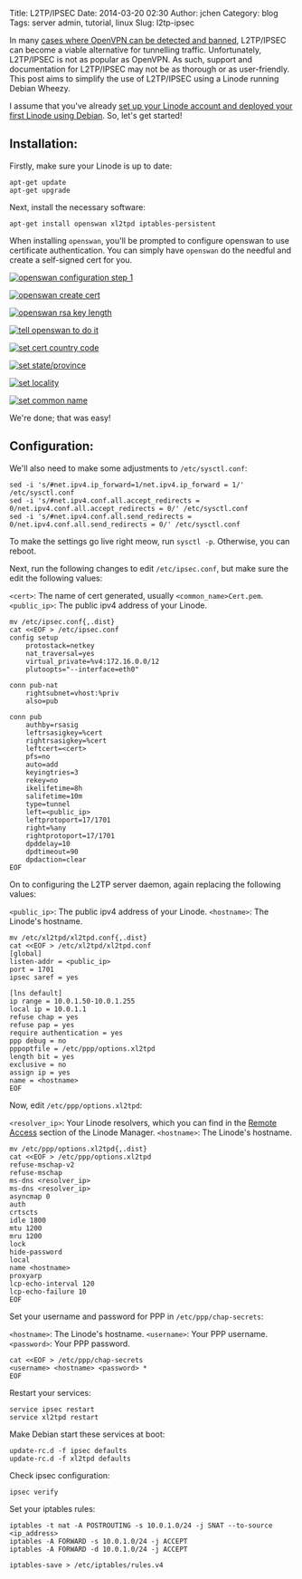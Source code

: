 Title: L2TP/IPSEC
Date: 2014-03-20 02:30
Author: jchen
Category: blog
Tags: server admin, tutorial, linux
Slug: l2tp-ipsec

In many [cases where OpenVPN can be detected and
banned](https://github.com/OpenVPN/openvpn/pull/3), L2TP/IPSEC can become a
viable alternative for tunnelling traffic. Unfortunately, L2TP/IPSEC is not as
popular as OpenVPN. As such, support and documentation for L2TP/IPSEC may not
be as thorough or as user-friendly. This post aims to simplify the use of
L2TP/IPSEC using a Linode running Debian Wheezy.

I assume that you've already [set up your Linode account and deployed your
first Linode using Debian](https://library.linode.com/getting-started). So,
let's get started!

<!-- PELICAN_END_SUMMARY -->

## Installation:

Firstly, make sure your Linode is up to date:

```
apt-get update
apt-get upgrade
```

Next, install the necessary software:

`apt-get install openswan xl2tpd iptables-persistent` 

When installing `openswan`, you'll be prompted to configure openswan to use
certificate authentication. You can simply have `openswan` do the needful and
create a self-signed cert for you.

[![openswan configuration step 1](/thumbs/openswan1_thumbnail_wide.png)](/img/openswan1.png)

[![openswan create cert](/thumbs/openswan2_thumbnail_wide.png)](/img/openswan2.png)

[![openswan rsa key length](/thumbs/openswan3_thumbnail_wide.png)](/img/openswan3.png)

[![tell openswan to do it](/thumbs/openswan4_thumbnail_wide.png)](/img/openswan4.png)

[![set cert country code](/thumbs/openswan5_thumbnail_wide.png)](/img/openswan5.png)

[![set state/province](/thumbs/openswan6_thumbnail_wide.png)](/img/openswan6.png)

[![set locality](/thumbs/openswan7_thumbnail_wide.png)](/img/openswan7.png)

[![set common name](/thumbs/openswan8_thumbnail_wide.png)](/img/openswan8.png)

We're done; that was easy!

## Configuration:

We'll also need to make some adjustments to `/etc/sysctl.conf`:

```
sed -i 's/#net.ipv4.ip_forward=1/net.ipv4.ip_forward = 1/' /etc/sysctl.conf
sed -i 's/#net.ipv4.conf.all.accept_redirects = 0/net.ipv4.conf.all.accept_redirects = 0/' /etc/sysctl.conf
sed -i 's/#net.ipv4.conf.all.send_redirects = 0/net.ipv4.conf.all.send_redirects = 0/' /etc/sysctl.conf
```

To make the settings go live right meow, run `sysctl -p`. Otherwise, you can
reboot.

Next, run the following changes to edit `/etc/ipsec.conf`, but make sure the
edit the following values:

`<cert>`: The name of cert generated, usually `<common_name>Cert.pem`.
`<public_ip>`: The public ipv4 address of your Linode.

```
mv /etc/ipsec.conf{,.dist}
cat <<EOF > /etc/ipsec.conf
config setup
    protostack=netkey
    nat_traversal=yes
    virtual_private=%v4:172.16.0.0/12
    plutoopts="--interface=eth0"

conn pub-nat
    rightsubnet=vhost:%priv
    also=pub

conn pub
    authby=rsasig
    leftrsasigkey=%cert
    rightrsasigkey=%cert
    leftcert=<cert>
    pfs=no
    auto=add
    keyingtries=3
    rekey=no
    ikelifetime=8h
    salifetime=10m
    type=tunnel
    left=<public_ip>
    leftprotoport=17/1701
    right=%any
    rightprotoport=17/1701
    dpddelay=10
    dpdtimeout=90
    dpdaction=clear
EOF
```

On to configuring the L2TP server daemon, again replacing the following values:

`<public_ip>`: The public ipv4 address of your Linode.
`<hostname>`: The Linode's hostname.

```
mv /etc/xl2tpd/xl2tpd.conf{,.dist}
cat <<EOF > /etc/xl2tpd/xl2tpd.conf
[global]
listen-addr = <public_ip>
port = 1701
ipsec saref = yes

[lns default]
ip range = 10.0.1.50-10.0.1.255
local ip = 10.0.1.1
refuse chap = yes
refuse pap = yes
require authentication = yes
ppp debug = no
pppoptfile = /etc/ppp/options.xl2tpd
length bit = yes
exclusive = no
assign ip = yes
name = <hostname>
EOF
```

Now, edit `/etc/ppp/options.xl2tpd`:

`<resolver_ip>`: Your Linode resolvers, which you can find in the [Remote
Access](https://library.linode.com/remote-access) section of the Linode
Manager.
`<hostname>`: The Linode's hostname.

```
mv /etc/ppp/options.xl2tpd{,.dist}
cat <<EOF > /etc/ppp/options.xl2tpd
refuse-mschap-v2
refuse-mschap
ms-dns <resolver_ip>
ms-dns <resolver_ip>
asyncmap 0
auth
crtscts
idle 1800
mtu 1200
mru 1200
lock
hide-password
local
name <hostname>
proxyarp
lcp-echo-interval 120
lcp-echo-failure 10
EOF
```

Set your username and password for PPP in `/etc/ppp/chap-secrets`:

`<hostname>`: The Linode's hostname.
`<username>`: Your PPP username.
`<password>`: Your PPP password.

```
cat <<EOF > /etc/ppp/chap-secrets
<username> <hostname> <password> *
EOF
```

Restart your services:

```
service ipsec restart
service xl2tpd restart
```

Make Debian start these services at boot:

```
update-rc.d -f ipsec defaults
update-rc.d -f xl2tpd defaults
```

Check ipsec configuration:

```
ipsec verify
```

Set your iptables rules:

```
iptables -t nat -A POSTROUTING -s 10.0.1.0/24 -j SNAT --to-source <ip_address>
iptables -A FORWARD -s 10.0.1.0/24 -j ACCEPT
iptables -A FORWARD -d 10.0.1.0/24 -j ACCEPT

iptables-save > /etc/iptables/rules.v4
```

